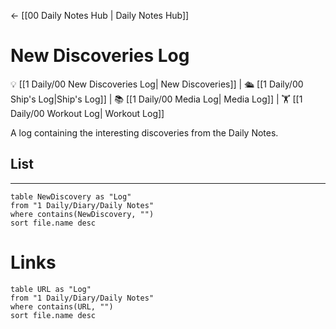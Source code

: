 <- [[00 Daily Notes Hub | Daily Notes Hub]]


# New Discoveries Log
💡 [[1 Daily/00 New Discoveries Log| New Discoveries]] | 🛳️ [[1 Daily/00 Ship's Log|Ship's Log]] | 📚 [[1 Daily/00 Media Log| Media Log]] | 🏋️ [[1 Daily/00 Workout Log| Workout Log]]

A log containing the interesting discoveries from the Daily Notes.


## List
---
```dataview
table NewDiscovery as "Log"
from "1 Daily/Diary/Daily Notes"
where contains(NewDiscovery, "")
sort file.name desc
```


# Links
```dataview
table URL as "Log"
from "1 Daily/Diary/Daily Notes"
where contains(URL, "")
sort file.name desc
```
